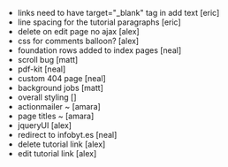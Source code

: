 - links need to have target="_blank" tag in add text  [eric]
- line spacing for the tutorial paragraphs            [eric]
- delete on edit page no ajax                         [alex]
- css for comments balloon?                           [alex]
- foundation rows added to index pages                [neal]
- scroll bug                                          [matt]
- pdf-kit                                             [neal]
- custom 404 page                                     [neal]
- background jobs                                     [matt]
- overall styling                                     []
- actionmailer ~                                      [amara]
- page titles ~                                       [amara]
- jqueryUI                                            [alex]
- redirect to infobyt.es                              [neal]
- delete tutorial link                                [alex]
- edit tutorial link                                  [alex]
